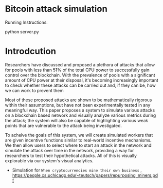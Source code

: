 # Bitcoin attack simulation

Running Instructions:

python server.py

# Introdcution 
Researchers have discussed and proposed a plethora of attacks that allow for pools with less than 51% of the total CPU power to successfully gain control over the blockchain. With the prevalence of pools with a significant amount of CPU power at their disposal, it's becoming increasingly important to check whether these attacks can be carried out and, if they can be, how we can work to prevent them

Most of these proposed attacks are shown to be mathematically rigorous within their assumptions, but have not been experimentally tested in any meaningful way. This paper proposes a system to simulate various attacks on a blockchain based network and visually analyze various metrics during the attack; the system will also be capable of highlighting various weak points that are vulnerable to the attack being investigated.

To acheive the goals of this system, we will create simulated workers that are given incentive functions similar to real-world incentive mechanisms. We then allow users to select where to start an attack in the network and simulate the attack over time in the network, providing a way for researchers to test their hypothetical attacks. All of this is visually explorable via our system's visual analytics. 

* Simulation for `When cryptocurrencies mine their own business` ,  https://people.cs.uchicago.edu/~teutsch/papers/repurposing_miners.pdf
